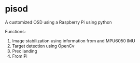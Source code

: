# pisod
A customized OSD using a Raspberry Pi using python

Functions:
1. Image stabilization using information from and MPU6050 IMU
1. Target detection using OpenCv
1. Prec landing
1. From Pi

